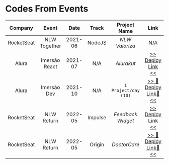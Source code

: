 # Codes From Events

|  Company   |     Event     |  Date   |  Track  |     Project Name     |                                     Link                                      |
| :--------: | :-----------: | :-----: | :-----: | :------------------: | :---------------------------------------------------------------------------: |
| RocketSeat | NLW Together  | 2021-06 | NodeJS  |    _NLW Valoriza_    |                                      N/A                                      |
|   Alura    | Imersão React | 2021-07 |   N/A   |      _Alurakut_      |   [>> Deploy Link <<](https://alurakut-git-main-ledragox.vercel.app/login)    |
|   Alura    |  Imersão Dev  | 2021-10 |   N/A   | `1 Project/day (10)` |     [>> 🌟Deploy Link🌟 <<](https://ledragox.github.io/imersao-dev-2021/)     |
| RocketSeat |  NLW Return   | 2022-05 | Impulse |  _Feedback Widget_   | [>> Deploy Link <<](https://nlw-return-impulse-git-main-ledragox.vercel.app/) |
| RocketSeat |  NLW Return   | 2022-05 | Origin  |     _DoctorCare_     |    [>> 🌟Deploy Link🌟 <<](https://ledragox.github.io/nlw-return-origin/)     |

